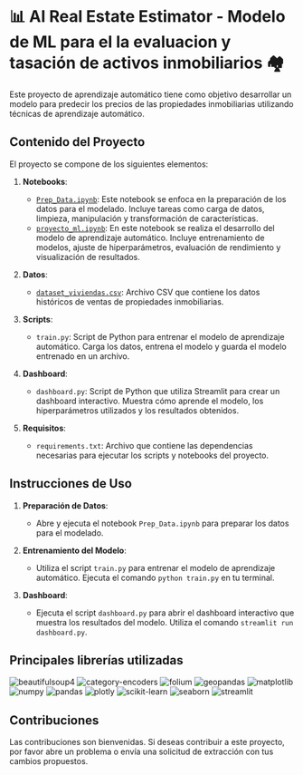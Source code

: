 # 📊 AI Real Estate Estimator - Modelo de ML para el la evaluacion y tasación de activos inmobiliarios  🏘️

Este proyecto de aprendizaje automático tiene como objetivo desarrollar un modelo para predecir los precios de las propiedades inmobiliarias utilizando técnicas de aprendizaje automático.

## Contenido del Proyecto

El proyecto se compone de los siguientes elementos:

1. **Notebooks**:
    - [`Prep_Data.ipynb`](https://github.com/cescrosello/ML/blob/main/AI%20Real%20Estate%20Estimator_ML/notebooks/Prep_Data.ipynb): Este notebook se enfoca en la preparación de los datos para el modelado. Incluye tareas como carga de datos, limpieza, manipulación y transformación de características.
    - [`proyecto_ml.ipynb`](https://github.com/cescrosello/ML/blob/main/AI%20Real%20Estate%20Estimator_ML/notebooks/proyecto_ml.ipynb): En este notebook se realiza el desarrollo del modelo de aprendizaje automático. Incluye entrenamiento de modelos, ajuste de hiperparámetros, evaluación de rendimiento y visualización de resultados.

2. **Datos**:
    - [`dataset_viviendas.csv`](https://github.com/cescrosello/ML/blob/main/AI%20Real%20Estate%20Estimator_ML/data/dataset_viviendas.csv): Archivo CSV que contiene los datos históricos de ventas de propiedades inmobiliarias.

3. **Scripts**:
    - `train.py`: Script de Python para entrenar el modelo de aprendizaje automático. Carga los datos, entrena el modelo y guarda el modelo entrenado en un archivo.

4. **Dashboard**:
    - `dashboard.py`: Script de Python que utiliza Streamlit para crear un dashboard interactivo. Muestra cómo aprende el modelo, los hiperparámetros utilizados y los resultados obtenidos.

5. **Requisitos**:
    - `requirements.txt`: Archivo que contiene las dependencias necesarias para ejecutar los scripts y notebooks del proyecto.

## Instrucciones de Uso

1. **Preparación de Datos**:
    - Abre y ejecuta el notebook `Prep_Data.ipynb` para preparar los datos para el modelado.

2. **Entrenamiento del Modelo**:
    - Utiliza el script `train.py` para entrenar el modelo de aprendizaje automático. Ejecuta el comando `python train.py` en tu terminal.

3. **Dashboard**:
    - Ejecuta el script `dashboard.py` para abrir el dashboard interactivo que muestra los resultados del modelo. Utiliza el comando `streamlit run dashboard.py`.

## Principales librerías utilizadas

![beautifulsoup4](https://img.shields.io/badge/beautifulsoup4-%2300BDC7?style=for-the-badge&logo=beautifulsoup4&logoColor=white)
![category-encoders](https://img.shields.io/badge/category--encoders-%23F37788?style=for-the-badge&logo=python&logoColor=white)
![folium](https://img.shields.io/badge/folium-%23000075?style=for-the-badge&logo=folium&logoColor=white)
![geopandas](https://img.shields.io/badge/geopandas-%23FF3E00?style=for-the-badge&logo=geopandas&logoColor=white)
![matplotlib](https://img.shields.io/badge/matplotlib-%23FF3E00?style=for-the-badge&logo=matplotlib&logoColor=white)
![numpy](https://img.shields.io/badge/numpy-%23013243?style=for-the-badge&logo=numpy&logoColor=white)
![pandas](https://img.shields.io/badge/pandas-%23150458?style=for-the-badge&logo=pandas&logoColor=white)
![plotly](https://img.shields.io/badge/plotly-%233F4F75?style=for-the-badge&logo=plotly&logoColor=white)
![scikit-learn](https://img.shields.io/badge/scikit--learn-%23F7931E?style=for-the-badge&logo=scikit-learn&logoColor=white)
![seaborn](https://img.shields.io/badge/seaborn-%2328557B?style=for-the-badge&logo=seaborn&logoColor=white)
![streamlit](https://img.shields.io/badge/streamlit-%235869FF?style=for-the-badge&logo=streamlit&logoColor=white)

## Contribuciones

Las contribuciones son bienvenidas. Si deseas contribuir a este proyecto, por favor abre un problema o envía una solicitud de extracción con tus cambios propuestos.

